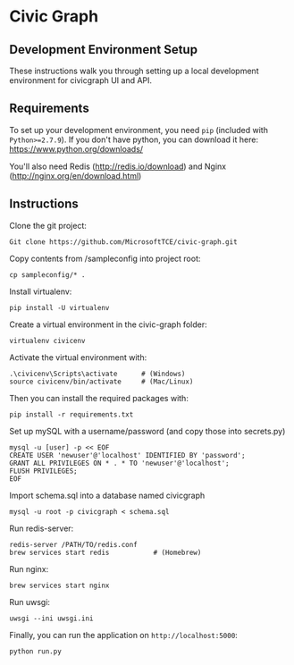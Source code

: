 # Civic Graph

## Development Environment Setup

These instructions walk you through setting up a local development environment for civicgraph UI and API.

## Requirements

To set up your development environment, you need `pip` (included with `Python>=2.7.9`).
If you don't have python, you can download it here: https://www.python.org/downloads/ 

You'll also need Redis (http://redis.io/download) and Nginx (http://nginx.org/en/download.html)

## Instructions

Clone the git project:
```
Git clone https://github.com/MicrosoftTCE/civic-graph.git 
```
Copy contents from /sampleconfig into project root:
```
cp sampleconfig/* .
```
Install virtualenv:			
```
pip install -U virtualenv 
```
Create a virtual environment in the civic-graph folder:
```
virtualenv civicenv
```
Activate the virtual environment with:
```
.\civicenv\Scripts\activate      # (Windows)
source civicenv/bin/activate     # (Mac/Linux)
```
Then you can install the required packages with:
```
pip install -r requirements.txt
```
Set up mySQL with a username/password (and copy those into secrets.py) 
```
mysql -u [user] -p << EOF 
CREATE USER 'newuser'@'localhost' IDENTIFIED BY 'password';
GRANT ALL PRIVILEGES ON * . * TO 'newuser'@'localhost';
FLUSH PRIVILEGES;
EOF
```
Import schema.sql into a database named civicgraph
```
mysql -u root -p civicgraph < schema.sql
```
Run redis-server:
```
redis-server /PATH/TO/redis.conf
brew services start redis		    # (Homebrew) 
```
Run nginx:
```
brew services start nginx
```
Run uwsgi:
```
uwsgi --ini uwsgi.ini
```
Finally, you can run the application on `http://localhost:5000`:
```
python run.py
```
